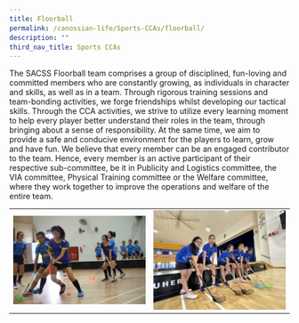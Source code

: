 ```yaml
---
title: Floorball
permalink: /canossian-life/Sports-CCAs/floorball/
description: ""
third_nav_title: Sports CCAs
---
```


The SACSS Floorball team comprises a group of disciplined, fun-loving and committed members who are constantly growing, as individuals in character and skills, as well as in a team. Through rigorous training sessions and team-bonding activities, we forge friendships whilst developing our tactical skills. Through the CCA activities, we strive to utilize every learning moment to help every player better understand their roles in the team, through bringing about a sense of responsibility. At the same time, we aim to provide a safe and conducive environment for the players to learn, grow and have fun. We believe that every member can be an engaged contributor to the team. Hence, every member is an active participant of their respective sub-committee, be it in Publicity and Logistics committee, the VIA committee, Physical Training committee or the Welfare committee, where they work together to improve the operations and welfare of the entire team.

|   |   |
|---|---|
| ![](/images/Canossian%20Life/Sports%20CCAs/FLOORBALL/835B2341-1024x683.jpg)  |![](/images/Canossian%20Life/Sports%20CCAs/FLOORBALL/Floorball_1-1024x768.jpg)   |